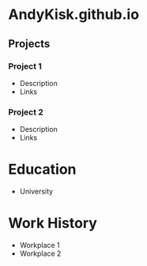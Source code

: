 # AndyKisk.github.io

## Projects
### Project 1
- Description
- Links

### Project 2
- Description
- Links

# Education
- University

# Work History
- Workplace 1
- Workplace 2
